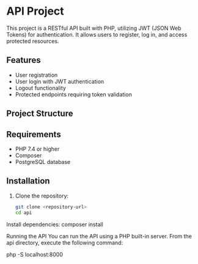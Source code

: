 # API Project

This project is a RESTful API built with PHP, utilizing JWT (JSON Web Tokens) for authentication. It allows users to register, log in, and access protected resources.

## Features

- User registration
- User login with JWT authentication
- Logout functionality
- Protected endpoints requiring token validation

## Project Structure


## Requirements

- PHP 7.4 or higher
- Composer
- PostgreSQL database

## Installation

1. Clone the repository:

   ```bash
   git clone <repository-url>
   cd api
Install dependencies:
composer install

Running the API
You can run the API using a PHP built-in server. From the api directory, execute the following command:

php -S localhost:8000
